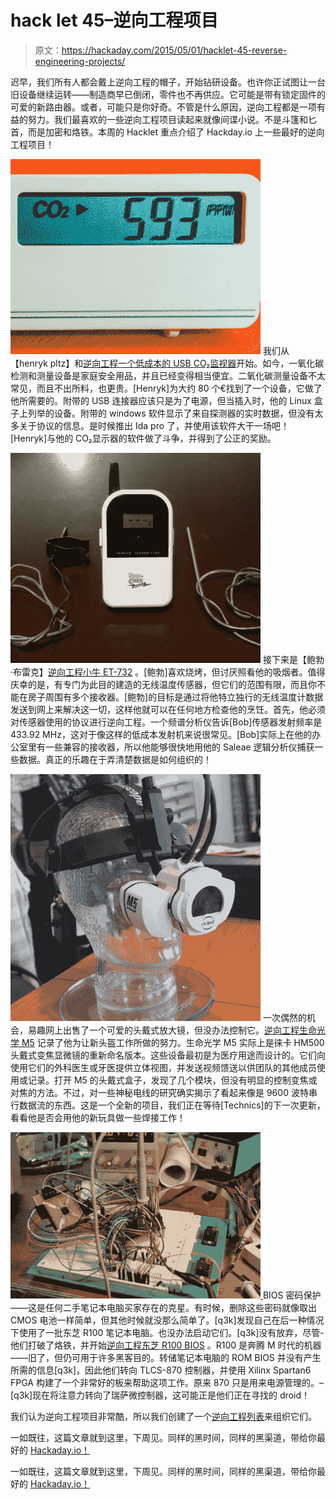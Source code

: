 # hack let 45–逆向工程项目

> 原文：<https://hackaday.com/2015/05/01/hacklet-45-reverse-engineering-projects/>

迟早，我们所有人都会戴上逆向工程的帽子，开始钻研设备。也许你正试图让一台旧设备继续运转——制造商早已倒闭，零件也不再供应。它可能是带有锁定固件的可爱的新路由器。或者，可能只是你好奇。不管是什么原因，逆向工程都是一项有益的努力。我们最喜欢的一些逆向工程项目读起来就像间谍小说。不是斗篷和匕首，而是加密和烙铁。本周的 Hacklet 重点介绍了 Hackday.io 上一些最好的逆向工程项目！

[![c02](img/a6c8ebec3f4c6d1412b374b91b4b2fad.png)](https://hackaday.io/project/5301) 我们从【henryk pltz】和[逆向工程一个低成本的 USB CO₂监视器](https://hackaday.io/project/5301)开始。如今，一氧化碳检测和测量设备是家庭安全用品，并且已经变得相当便宜。二氧化碳测量设备不太常见，而且不出所料，也更贵。[Henryk]为大约 80 个€找到了一个设备，它做了他所需要的。附带的 USB 连接器应该只是为了电源，但当插入时，他的 Linux 盒子上列举的设备。附带的 windows 软件显示了来自探测器的实时数据，但没有太多关于协议的信息。是时候推出 Ida pro 了，并使用该软件大干一场吧！[Henryk]与他的 CO₂显示器的软件做了斗争，并得到了公正的奖励。

[![mavrick](img/99b82f7706864042632b3513a46e3e52.png)](https://hackaday.io/project/4690) 接下来是【鲍勃·布雷克】[逆向工程小牛 ET-732](https://hackaday.io/project/4690) 。[鲍勃]喜欢烧烤，但讨厌照看他的吸烟者。值得庆幸的是，有专门为此目的建造的无线温度传感器，但它们的范围有限，而且你不能在房子周围有多个接收器。[鲍勃]的目标是通过将他特立独行的无线温度计数据发送到网上来解决这一切，这样他就可以在任何地方检查他的烹饪。首先，他必须对传感器使用的协议进行逆向工程。一个频谱分析仪告诉[Bob]传感器发射频率是 433.92 MHz，这对于像这样的低成本发射机来说很常见。[Bob]实际上在他的办公室里有一些兼容的接收器，所以他能够很快地用他的 Saleae 逻辑分析仪捕获一些数据。真正的乐趣在于弄清楚数据是如何组织的！

[![hmd](img/8338460d553a52b163f99d06e17fe62f.png)](https://hackaday.io/project/5325) 一次偶然的机会，易趣网上出售了一个可爱的头戴式放大镜，但没办法控制它。[逆向工程生命光学 M5](https://hackaday.io/project/5325) 记录了他为让新头盔工作所做的努力。生命光学 M5 实际上是徕卡 HM500 头戴式变焦显微镜的重新命名版本。这些设备最初是为医疗用途而设计的。它们向使用它们的外科医生或牙医提供立体视图，并发送视频馈送以供团队的其他成员使用或记录。打开 M5 的头戴式盒子，发现了几个模块，但没有明显的控制变焦或对焦的方法。不过，对一些神秘电线的研究确实揭示了看起来像是 9600 波特串行数据流的东西。这是一个全新的项目，我们正在等待[Technics]的下一次更新，看看他是否会用他的新玩具做一些焊接工作！

[![bios](img/83eed96fb726d5305b52a8da52336709.png) ](https://hackaday.io/project/723) BIOS 密码保护——这是任何二手笔记本电脑买家存在的克星。有时候，删除这些密码就像取出 CMOS 电池一样简单，但其他时候就没那么简单了。[q3k]发现自己在后一种情况下使用了一批东芝 R100 笔记本电脑。也没办法启动它们。[q3k]没有放弃，尽管-他们打破了烙铁，并开始[逆向工程东芝 R100 BIOS](https://hackaday.io/project/723) 。R100 是奔腾 M 时代的机器——旧了，但仍可用于许多黑客目的。转储笔记本电脑的 ROM BIOS 并没有产生所需的信息[q3k]，因此他们转向 TLCS-870 控制器，并使用 Xilinx Spartan6 FPGA 构建了一个非常好的板来帮助这项工作。原来 870 只是用来电源管理的。–[q3k]现在将注意力转向了瑞萨微控制器，这可能正是他们正在寻找的 droid！

我们认为逆向工程项目非常酷，所以我们创建了一个[逆向工程列表](https://hackaday.io/list/5529)来组织它们。

一如既往，这篇文章就到这里，下周见。同样的黑时间，同样的黑渠道，带给你最好的 [Hackaday.io！](http://hackaday.io/?utm_source=hackaday&utm_medium=29&utm_campaign=hacklet)

一如既往，这篇文章就到这里，下周见。同样的黑时间，同样的黑渠道，带给你最好的 [Hackaday.io！](http://hackaday.io/?utm_source=hackaday&utm_medium=29&utm_campaign=hacklet)